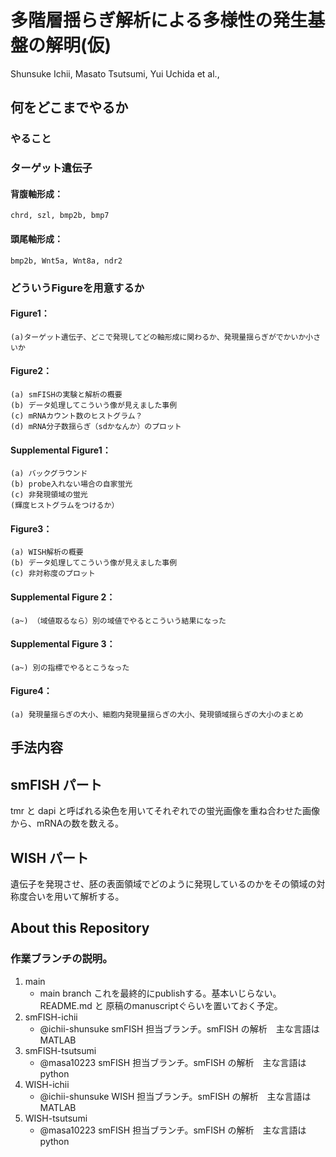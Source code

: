 # 多階層揺らぎ解析による多様性の発生基盤の解明(仮)　
Shunsuke Ichii, Masato Tsutsumi, Yui Uchida et al., 

## 何をどこまでやるか

### やること

### ターゲット遺伝子
#### 背腹軸形成：
	chrd, szl, bmp2b, bmp7
#### 頭尾軸形成：
	bmp2b, Wnt5a, Wnt8a, ndr2


### どういうFigureを用意するか
#### Figure1：
	(a)ターゲット遺伝子、どこで発現してどの軸形成に関わるか、発現量揺らぎがでかいか小さいか

#### Figure2：
	(a) smFISHの実験と解析の概要 
	(b) データ処理してこういう像が見えました事例
	(c) mRNAカウント数のヒストグラム？　
	(d) mRNA分子数揺らぎ（sdかなんか）のプロット

#### Supplemental Figure1：
	(a) バックグラウンド
	(b) probe入れない場合の自家蛍光
	(c) 非発現領域の蛍光
	(輝度ヒストグラムをつけるか）

#### Figure3：
	(a) WISH解析の概要
	(b) データ処理してこういう像が見えました事例
	(c) 非対称度のプロット

#### Supplemental Figure 2：
	(a~) （域値取るなら）別の域値でやるとこういう結果になった

#### Supplemental Figure 3：
	(a~) 別の指標でやるとこうなった

#### Figure4：
	(a) 発現量揺らぎの大小、細胞内発現量揺らぎの大小、発現領域揺らぎの大小のまとめ



## 手法内容
## smFISH パート
tmr と dapi と呼ばれる染色を用いてそれぞれでの蛍光画像を重ね合わせた画像から、mRNAの数を数える。



## WISH パート
遺伝子を発現させ、胚の表面領域でどのように発現しているのかをその領域の対称度合いを用いて解析する。

## About this Repository
### 作業ブランチの説明。
1. main 
   - main branch これを最終的にpublishする。基本いじらない。 README.md と 原稿のmanuscriptぐらいを置いておく予定。
2. smFISH-ichii
   - @ichii-shunsuke smFISH 担当ブランチ。smFISH の解析　主な言語は MATLAB
3. smFISH-tsutsumi
   - @masa10223 smFISH 担当ブランチ。smFISH の解析　主な言語は python
4. WISH-ichii
   - @ichii-shunsuke WISH 担当ブランチ。smFISH の解析　主な言語は MATLAB
5. WISH-tsutsumi
   - @masa10223 smFISH 担当ブランチ。smFISH の解析　主な言語は python

